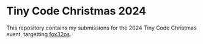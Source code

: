 # Tiny Code Christmas 2024

This repository contains my submissions for the 2024 Tiny Code Christmas event, targetting [fox32os](https://github.com/fox32-arch).

